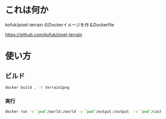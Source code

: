 # これは何か

kofuk/pixel-terrain のDockerイメージを作るDockerfile

https://github.com/kofuk/pixel-terrain

# 使い方

## ビルド

```bash
docker build . -t terrain2png
```

### 実行

```bash
docker run -v `pwd`/world:/world -v `pwd`/output:/output  -v `pwd`/cache:/cache terrain2png -o /output /world/region
```

